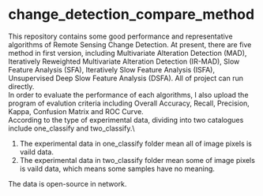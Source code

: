 # change_detection_compare_method
This repository contains some good performance and representative algorithms of Remote Sensing Change Detection. At present, there are five method in first version, including Multivariate Alteration Detection (MAD), Iteratively Reweighted Multivariate Alteration Detection (IR-MAD), Slow Feature Analysis (SFA), Iteratively Slow Feature Analysis (ISFA), Unsupervised Deep Slow Feature Analysis (DSFA). All of project can run directly.\
In order to evaluate the performance of each algorithms, I also upload the program of evalution criteria including Overall Accuracy, Recall, Precision, Kappa, Confusion Matrix and ROC Curve.\
According to the type of experimental data, dividing into two catalogues include one_classify and two_classify.\
1. The experimental data in one_classify folder mean all of image pixels is vaild data.
2. The experimental data in two_classify folder mean some of image pixels is vaild data, which means some samples have no meaning.

The data is open-source in network. 
